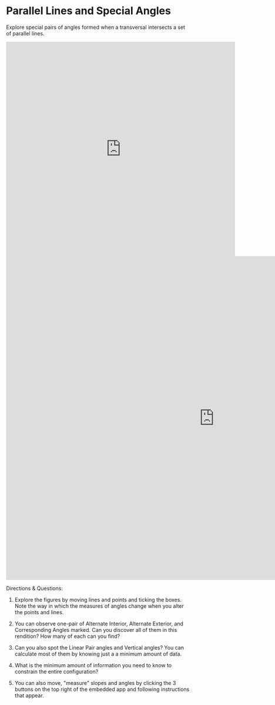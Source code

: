 # Parallel Lines and Special Angles

Explore special pairs of angles formed when a transversal intersects a set of parallel lines.

<iframe scrolling="no" title="Special Angles on Parallel Lines" src="https://www.geogebra.org/material/iframe/id/JTWKC5vr/width/623/height/582/border/888888/sfsb/true/smb/false/stb/true/stbh/true/ai/false/asb/false/sri/false/rc/false/ld/false/sdz/true/ctl/false" width="623px" height="582px" style="border:0px;"> </iframe>

<iframe scrolling="no" title="Special Angles on Parallel Lines (Bush School)" src="https://www.geogebra.org/material/iframe/id/y2v4wjkx/width/1131/height/879/border/888888/sfsb/true/smb/false/stb/false/stbh/false/ai/false/asb/false/sri/false/rc/false/ld/false/sdz/false/ctl/false" width="1131px" height="879px" style="border:0px;"> </iframe>

Directions & Questions:  

1) Explore the figures by moving lines and points and ticking the boxes. Note the way in which the measures of angles change when you alter the points and lines.

2) You can observe one-pair of Alternate Interior, Alternate Exterior, and Corresponding Angles marked.  Can you discover all of them in this rendition?  How many of each can you find?

3) Can you also spot the Linear Pair angles and Vertical angles? You can calculate most of them by knowing just a a minimum amount of data.  

4) What is the minimum amount of information you need to know to constrain the entire configuration?

5) You can also move, "measure" slopes and angles by clicking the 3 buttons on the top right of the embedded app and following instructions that appear.
